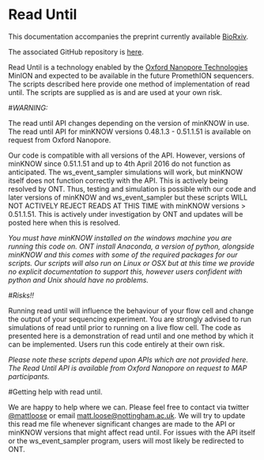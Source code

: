# Read Until

This documentation accompanies the preprint currently available [BioRxiv](http://biorxiv.org/content/early/2016/02/03/038760 "Read Until Manuscript").

The associated GitHub repository is [here](https://github.com/mattloose/RUscripts "Read Until GitHub").

Read Until is a technology enabled by the [Oxford Nanopore Technologies](http://nanoporetech.com "Oxford Nanopore Technologies Homepage") MinION and expected to be available in the future PromethION sequencers. The scripts described here provide one method of implementation of read until. The scripts are supplied as is and are used at your own risk.

#*WARNING:*

The read until API changes depending on the version of minKNOW in use. The read until API for minKNOW versions 0.48.1.3 - 0.51.1.51 is available on request from Oxford Nanopore.  

Our code is compatible with all versions of the API. However, versions of minKNOW since 0.51.1.51 and up to 4th April 2016 do not function as anticipated. The ws_event_sampler simulations will work, but minKNOW itself does not function correctly with the API. This is actively being resolved by ONT. Thus, testing and simulation is possible with our code and later versions of minKNOW and ws_event_sampler but these scripts WILL NOT ACTIVELY REJECT READS AT THIS TIME with minKNOW versions > 0.51.1.51. This is actively under investigation by ONT and updates will be posted here when this is resolved.

*You must have minKNOW installed on the windows machine you are running this code on. ONT install Anaconda, a version of python, alongside minKNOW and this comes with some of the required packages for our scripts. Our scripts will also run on Linux or OSX but at this time we provide no explicit documentation to support this, however users confident with python and Unix should have no problems.*

#*Risks!!*

Running read until will influence the behaviour of your flow cell and change the output of your sequencing experiment. You are strongly advised to run simulations of read until prior to running on a live flow cell. The code as presented here is a demonstration of read until and one method by which it can be implemented. Users run this code entirely at their own risk.

*Please note these scripts depend upon APIs which are not provided here. The Read Until API is available from Oxford Nanopore on request to MAP participants.*


#Getting help with read until.

We are happy to help where we can. Please feel free to contact via twitter [@mattloose](https://twitter.com/mattloose) or email <matt.loose@nottingham.ac.uk>. We will try to update this read me file whenever significant changes are made to the API or minKNOW versions that might affect read until. For issues with the API itself or the ws_event_sampler program, users will most likely be redirected to ONT.




<!---For full documentation visit [mkdocs.org](http://mkdocs.org).

## Commands

* `mkdocs new [dir-name]` - Create a new project.
* `mkdocs serve` - Start the live-reloading docs server.
* `mkdocs build` - Build the documentation site.
* `mkdocs help` - Print this help message.

## Project layout

    mkdocs.yml    # The configuration file.
    docs/
        index.md  # The documentation homepage.
        ...       # Other markdown pages, images and other files.
-->
